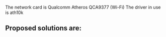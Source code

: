The network card is Qualcomm Atheros QCA9377 (Wi-Fi)
The driver in use is ath10k


Proposed solutions are:
- 